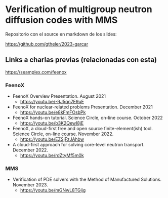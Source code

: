 # Verification of multigroup neutron diffusion codes with MMS

Repositorio con el source en markdown de los slides:

<https://github.com/gtheler/2023-garcar>


## Links a charlas previas (relacionadas con esta)

<https://seamplex.com/feenox>

### FeenoX

 * FeenoX Overview Presentation. August 2021
   - <https://youtu.be/-RJ5qn7E9uE>
 * FeenoX for nuclear-related problems Presentation. December 2021
   - <https://youtu.be/e8kFmFOsbPk>
 * FeenoX hands-on tutorial. Science Circle, on-line course. October 2022
   - <https://youtu.be/b3K2QewI8jE>
 * FeenoX, a cloud-first free and open source finite-element(ish) tool. Science Circle, on-line course. November 2022.
   - <https://youtu.be/EZSjFzJAhbw>
 * A cloud-first approach for solving core-level neutron transport. December 2022.
   - <https://youtu.be/rdZtyMf5m0k>
   
### MMS

 * Verification of PDE solvers with the Method of Manufactured Solutions. November 2023.
   - <https://youtu.be/mGNwL8TGijg>



